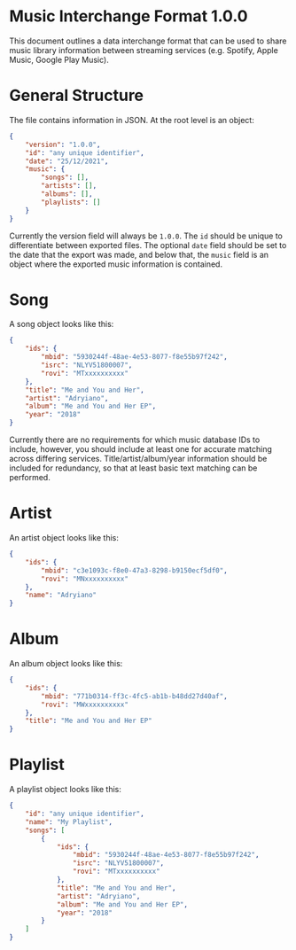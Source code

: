 # Music Interchange Format 1.0.0

This document outlines a data interchange format that can be used to share music library information between streaming services (e.g. Spotify, Apple Music, Google Play Music).

# General Structure

The file contains information in JSON. At the root level is an object:

```json
{
	"version": "1.0.0",
	"id": "any unique identifier",
	"date": "25/12/2021",
	"music": {
		"songs": [],
		"artists": [],
		"albums": [],
		"playlists": []
	}
}
```

Currently the version field will always be `1.0.0`. The `id` should be unique to differentiate between exported files. The optional `date` field should be set to the date that the export was made, and below that, the `music` field is an object where the exported music information is contained.

# Song

A song object looks like this:

```json
{
	"ids": {
		"mbid": "5930244f-48ae-4e53-8077-f8e55b97f242",
		"isrc": "NLYV51800007",
		"rovi": "MTxxxxxxxxxx"
	},
	"title": "Me and You and Her",
	"artist": "Adryiano",
	"album": "Me and You and Her EP",
	"year": "2018"
}
```

Currently there are no requirements for which music database IDs to include, however, you should include at least one for accurate matching across differing services. Title/artist/album/year information should be included for redundancy, so that at least basic text matching can be performed.

# Artist

An artist object looks like this:

```json
{
	"ids": {
		"mbid": "c3e1093c-f8e0-47a3-8298-b9150ecf5df0",
		"rovi": "MNxxxxxxxxxx"
	},
	"name": "Adryiano"
}
```

# Album

An album object looks like this:

```json
{
	"ids": {
		"mbid": "771b0314-ff3c-4fc5-ab1b-b48dd27d40af",
		"rovi": "MWxxxxxxxxxx"
	},
	"title": "Me and You and Her EP"
}
```

# Playlist

A playlist object looks like this:

```json
{
	"id": "any unique identifier",
	"name": "My Playlist",
	"songs": [
		{
			"ids": {
				"mbid": "5930244f-48ae-4e53-8077-f8e55b97f242",
				"isrc": "NLYV51800007",
				"rovi": "MTxxxxxxxxxx"
			},
			"title": "Me and You and Her",
			"artist": "Adryiano",
			"album": "Me and You and Her EP",
			"year": "2018"
		}
	]
}
```

